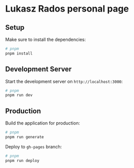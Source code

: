 # Lukasz Rados personal page

## Setup

Make sure to install the dependencies:

```bash
# pnpm
pnpm install
```

## Development Server

Start the development server on `http://localhost:3000`:

```bash
# pnpm
pnpm run dev
```

## Production

Build the application for production:

```bash
# pnpm
pnpm run generate
```

Deploy to `gh-pages` branch:

```bash
# pnpm
pnpm run deploy
```
